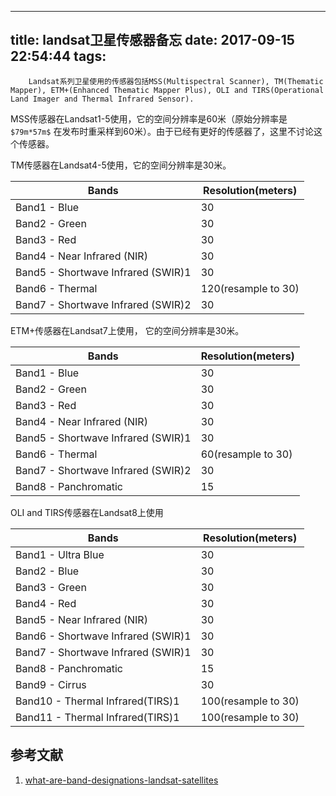 
---
title: landsat卫星传感器备忘
date: 2017-09-15 22:54:44
tags:
---
        Landsat系列卫星使用的传感器包括MSS(Multispectral Scanner), TM(Thematic Mapper), ETM+(Enhanced Thematic Mapper Plus), OLI and TIRS(Operational Land Imager and Thermal Infrared Sensor).

MSS传感器在Landsat1-5使用，它的空间分辨率是60米（原始分辨率是`$79m*57m$` 在发布时重采样到60米）。由于已经有更好的传感器了，这里不讨论这个传感器。

TM传感器在Landsat4-5使用，它的空间分辨率是30米。

Bands | Resolution(meters) 
---|---
Band1 - Blue | 30
Band2 - Green | 30
Band3 - Red | 30
Band4 - Near Infrared (NIR) | 30
Band5 - Shortwave Infrared (SWIR)1 | 30
Band6 - Thermal  | 120(resample to 30)
Band7 - Shortwave Infrared (SWIR)2 | 30


ETM+传感器在Landsat7上使用， 它的空间分辨率是30米。

Bands | Resolution(meters) 
---|---
Band1 - Blue | 30
Band2 - Green | 30
Band3 - Red | 30
Band4 - Near Infrared (NIR) | 30
Band5 - Shortwave Infrared (SWIR)1 | 30
Band6 - Thermal  | 60(resample to 30)
Band7 - Shortwave Infrared (SWIR)2 | 30
Band8 - Panchromatic | 15

OLI and TIRS传感器在Landsat8上使用

Bands | Resolution(meters) 
---|---
Band1 - Ultra Blue | 30
Band2 - Blue | 30
Band3 - Green | 30
Band4 - Red | 30
Band5 - Near Infrared (NIR) | 30
Band6 - Shortwave Infrared (SWIR)1 | 30
Band7 - Shortwave Infrared (SWIR)1 | 30
Band8 - Panchromatic | 15
Band9 - Cirrus | 30
Band10 - Thermal Infrared(TIRS)1  | 100(resample to 30)
Band11 - Thermal Infrared(TIRS)1  | 100(resample to 30)

## 参考文献
1. [what-are-band-designations-landsat-satellites](https://landsat.usgs.gov/what-are-band-designations-landsat-satellites)